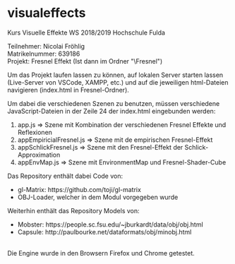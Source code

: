 # visualeffects
Kurs Visuelle Effekte WS 2018/2019 Hochschule Fulda 

Teilnehmer: Nicolai Fröhlig <br>
Matrikelnummer: 639186 <br>
Projekt: Fresnel Effekt (Ist dann im Ordner "\Fresnel") <br>

Um das Projekt laufen lassen zu können, auf lokalen Server starten lassen (Live-Server von VSCode, XAMPP, etc.) und auf die jeweiligen html-Dateien navigieren (index.html in Fresnel-Ordner).

Um dabei die verschiedenen Szenen zu benutzen, müssen verschiedene JavaScript-Dateien in der Zeile 24 der index.html eingebunden werden:
<br>
<ol>
    <li> app.js => Szene mit Kombination der verschiedenen Fresnel Effekte und Reflexionen</li>
    <li> appEmpiricialFresnel.js => Szene mit de empirischen Fresnel-Effekt</li>
    <li> appSchlickFresnel.js => Szene mit den Fresnel-Effekt der Schlick-Approximation</li>
    <li> appEnvMap.js => Szene mit EnvironmentMap und Fresnel-Shader-Cube</li>
</ol>
Das Repository enthält dabei Code von:
<ul>
    <li>gl-Matrix: https://github.com/toji/gl-matrix </li>
    <li>OBJ-Loader, welcher in dem Modul vorgegeben wurde </li>
</ul>
Weiterhin enthält das Repository Models von:
<br>
<ul>
    <li>Mobster: https://people.sc.fsu.edu/~jburkardt/data/obj/obj.html </li>
    <li>Capsule: http://paulbourke.net/dataformats/obj/minobj.html </li>
</ul>
<br>
Die Engine wurde in den Browsern Firefox und Chrome getestet.

